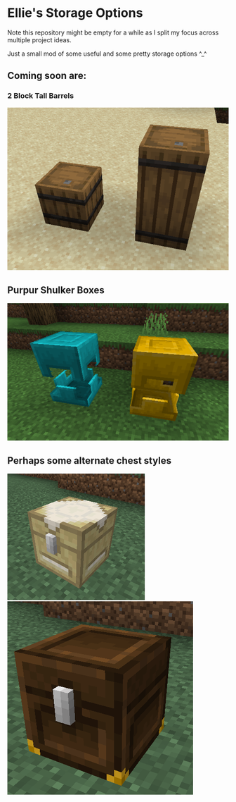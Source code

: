 # Ellie's Storage Options
Note this repository might be empty for a while as I split my focus across multiple project ideas.

Just a small mod of some useful and some pretty storage options ^_^
## Coming soon are:
### 2 Block Tall Barrels 
![A barrel and tall barrel side by side](/art/showcase/tall%20barrels.png)
## Purpur Shulker Boxes
![A cyan and yellow purpur shulkerbox](/art/showcase/purpur%20shulkerboxes.png)
## Perhaps some alternate chest styles
![A birch chest](/art/showcase/birch%20chest.png) 
![A dark oak chest](/art/showcase/dark%20oak%20chest.png) 
